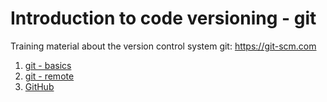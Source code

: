 # Introduction to code versioning - git
Training material about the version control system git:
<https://git-scm.com>

1. [git - basics](1-code_versioning_basics.md)
2. [git - remote](2-code-versioning-remote.md)
3. [GitHub](3-GitHub.md)
